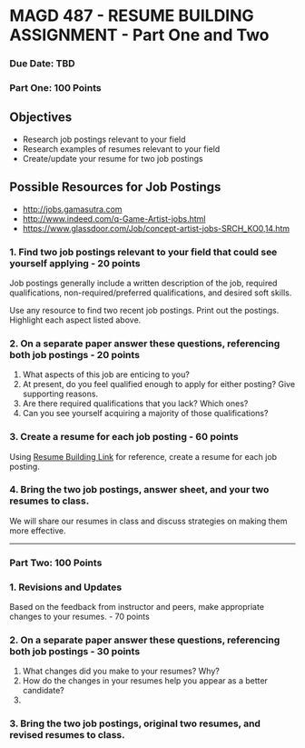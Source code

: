 # MAGD 487 - RESUME BUILDING ASSIGNMENT - Part One and Two

### Due Date: TBD

### Part One: 100 Points

## Objectives
+ Research job postings relevant to your field
+ Research examples of resumes relevant to your field
+ Create/update your resume for two job postings

## Possible Resources for Job Postings
+ http://jobs.gamasutra.com
+ http://www.indeed.com/q-Game-Artist-jobs.html
+ https://www.glassdoor.com/Job/concept-artist-jobs-SRCH_KO0,14.htm

### 1. Find two job postings relevant to your field that could see yourself applying - 20 points
Job postings generally include a written description of the job, required qualifications, non-required/preferred qualifications, and desired soft skills.

Use any resource to find two recent job postings. Print out the postings. Highlight each aspect listed above.

### 2. On a separate paper answer these questions, referencing both job postings - 20 points
1. What aspects of this job are enticing to you?
2. At present, do you feel qualified enough to apply for either posting? Give supporting reasons. 
3. Are there required qualifications that you lack? Which ones?
4. Can you see yourself acquiring a majority of those qualifications?

### 3. Create a resume for each job posting - 60 points
Using [Resume Building Link](ResumeBuilding.md) for reference, create a resume for each job posting.

### 4. Bring the two job postings, answer sheet, and your two resumes to class.
We will share our resumes in class and discuss strategies on making them more effective.

* * *

### Part Two: 100 Points

### 1. Revisions and Updates
Based on the feedback from instructor and peers, make appropriate changes to your resumes. - 70 points

### 2. On a separate paper answer these questions, referencing both job postings - 30 points
1. What changes did you make to your resumes? Why?
2. How do the changes in your resumes help you appear as a better candidate?
3. 

### 3. Bring the two job postings, original two resumes, and revised resumes to class.

